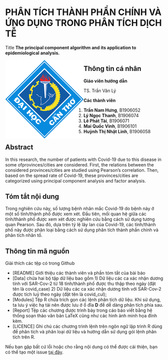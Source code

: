# PHÂN TÍCH THÀNH PHẦN CHÍNH VÀ ỨNG DỤNG TRONG PHÂN TÍCH DỊCH TỄ

Title **The principal component algorithm and its application to epidemiological analysis.**

<img src="layout_set_logo.gif" align="left" alt="" width="250"/>

## Thông tin cá nhân
**Giáo viên hướng dẫn**

TS. Trần Văn Lý

**Các thành viên**
1. **Trần Nam Hưng**, B1906052
2. **Lý Ngọc Thanh**, B1906074
3. **Lê Phát Tài**, B1906071
4. **Mai Quốc Vinh**, B1906101
5. **Huỳnh Thị Nhật Linh**, B1906058


## Abstract

In this research, the number of patients with Covid-19 due to this disease in some ofprovinces/cities are considered. First, the relations between the considered provinces/cities are studied using Pearson’s correlation. Then, based on the spread rate of Covid-19, these provinces/cities are categorized using principal component analysis and factor analysis. 

## Tóm tắt nội dung
Trong nghiên cứu này, số lượng bệnh nhân mắc Covid-19 do bệnh này ở một số tỉnh/thành phố được xem xét. Đầu tiên, mối quan hệ giữa các tỉnh/thành phố được xem xét được nghiên cứu bằng cách sử dụng tương quan Pearson. Sau đó, dựa trên tỷ lệ lây lan của Covid-19, các tỉnh/thành phố này được phân loại bằng cách sử dụng phân tích thành phần chính và phân tích nhân tố.


## Thông tin mã nguồn
Giải thích các tệp có trong Github
* [README] Giới thiệu các thành viên và phần tóm tắt của bài báo
* [Data] chứa hai bộ tập dữ liệu bao gồm 1) Dữ liệu các ca xác nhận dương tính với SAR-Cov-2 từ 18 tỉnh/thành phố được thu thập theo ngày (đặt tên là covid\_case) 2) Dữ liệu các ca xác nhận dương tính với SAR-Cov-2 được tích luỹ theo ngày (đặt tên là covid\_cul);
*	[Modules] Tệp R chứa trích gọn các lệnh phân tích dữ liệu. Khi sử dụng, ta lưu ý việc hạ tải nên được lưu ở ổ đĩa **D** để dễ dàng phân tích phía sau. 
*	[Report] Tệp các chương được trình bày trong cáo báo viết bằng hệ thống soạn thảo văn bản LaTeX cũng như các hình ảnh minh họa đính kèm.
*	[LICENCE] Ghi chú các chương trình lệnh trên ngôn ngữ lập trình R dùng để phân tích và phân loại dữ liệu và hướng dẫn sử dụng gói lệnh phân tích trên R.

Nếu bạn gặp bất cứ lỗi hoặc cho rằng nội dung có thể được cải thiện, bạn có thể tạo một issue [tại đây](https://github.com/hungtrannam/PCA_for_Covid19/issues).





